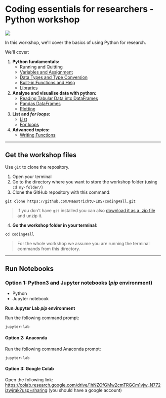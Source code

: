 # Coding essentials for researchers - Python workshop

![](https://library.maastrichtuniversity.nl/wp-content/uploads/Coding-workshop.jpg)


In this workshop, we'll cover the basics of using Python for research.

We'll cover:
1. **Python fundamentals:**
    + Running and Quitting
    + [Variables and Assignment](notebooks/01-variables-and-assig.ipynb)
    + [Data Types and Type Conversion](notebooks/02-data-types-and-conversion.ipynb)
    + [Built-in Functions and Help](notebooks/03-built-in-functions-and-help.ipynb)
    + [Libraries](notebooks/04-libraries.ipynb)
2. **Analyse and visualise data with python:**
    + [Reading Tabular Data into DataFrames](notebooks/05-reading-tabular-data.ipynb)
    + [Pandas DataFrames](notebooks/06-pandas-data-frame.ipynb)
    + [Plotting](notebooks/07-plotting.ipynb)
3. **List and _for loops_:**
    + [List](notebooks/08-list.ipynb)
    + [For loops](notebooks/09-for-loops.ipynb)
4. **Advanced topics:**
    + [Writing Functions](notebooks/10-writing-functions.ipynb)

---

## Get the workshop files 

Use `git` to clone the repository.

1. Open your terminal 
2. Go to the directory where you want to store the workshop folder (using `cd my-folder/`)
3. Clone the GitHub repository with this command:

```shell
git clone https://github.com/MaastrichtU-IDS/coding4all.git
```

> If you don't have `git` installed you can also [download it as a .zip file](https://github.com/MaastrichtU-IDS/coding4all/archive/refs/heads/main.zip) and unzip it.

4. **Go the workshop folder in your terminal**:

```shell
cd coding4all
```

> For the whole workshop we assume you are running the terminal commands from this directory.

---
## Run Notebooks


### Option 1: Python3 and Jupyter notebooks (*pip* environment)

- Python 
- Jupyter notebook

**Run Jupyter Lab *pip* environment**

Run the following command prompt:
```
jupyter-lab
```

#### Option 2: Anaconda
Run the following command Anaconda prompt:
```
jupyter-lab
```


#### Option 3: Google Colab
Open the following link: https://colab.research.google.com/drive/1hNZOfGMw2cmTRGCm1vjw_N772izwjrak?usp=sharing
(you should have a google account)
